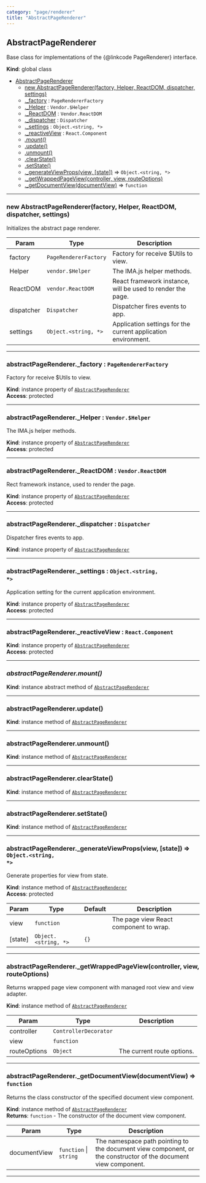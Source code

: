 ```yaml
---
category: "page/renderer"
title: "AbstractPageRenderer"
---
```


## AbstractPageRenderer&nbsp;<a name="AbstractPageRenderer" href="https://github.com/seznam/ima/tree/17.1.1/page/renderer/AbstractPageRenderer.js#L23" target="_blank"><span class="icon"><i class="fas fa-external-link-alt fa-xs"></i></span></a>
Base class for implementations of the {@linkcode PageRenderer} interface.

**Kind**: global class  

* [AbstractPageRenderer](#AbstractPageRenderer)
    * [new AbstractPageRenderer(factory, Helper, ReactDOM, dispatcher, settings)](#new_AbstractPageRenderer_new)
    * [._factory](#AbstractPageRenderer+_factory) : <code>PageRendererFactory</code>
    * [._Helper](#AbstractPageRenderer+_Helper) : <code>Vendor.$Helper</code>
    * [._ReactDOM](#AbstractPageRenderer+_ReactDOM) : <code>Vendor.ReactDOM</code>
    * [._dispatcher](#AbstractPageRenderer+_dispatcher) : <code>Dispatcher</code>
    * [._settings](#AbstractPageRenderer+_settings) : <code>Object.&lt;string, \*&gt;</code>
    * [._reactiveView](#AbstractPageRenderer+_reactiveView) : <code>React.Component</code>
    * *[.mount()](#AbstractPageRenderer+mount)*
    * [.update()](#AbstractPageRenderer+update)
    * [.unmount()](#AbstractPageRenderer+unmount)
    * [.clearState()](#AbstractPageRenderer+clearState)
    * [.setState()](#AbstractPageRenderer+setState)
    * [._generateViewProps(view, [state])](#AbstractPageRenderer+_generateViewProps) ⇒ <code>Object.&lt;string, \*&gt;</code>
    * [._getWrappedPageView(controller, view, routeOptions)](#AbstractPageRenderer+_getWrappedPageView)
    * [._getDocumentView(documentView)](#AbstractPageRenderer+_getDocumentView) ⇒ <code>function</code>


* * *

### new AbstractPageRenderer(factory, Helper, ReactDOM, dispatcher, settings)&nbsp;<a name="new_AbstractPageRenderer_new"></a>
Initializes the abstract page renderer.


| Param | Type | Description |
| --- | --- | --- |
| factory | <code>PageRendererFactory</code> | Factory for receive $Utils to view. |
| Helper | <code>vendor.$Helper</code> | The IMA.js helper methods. |
| ReactDOM | <code>vendor.ReactDOM</code> | React framework instance, will be used        to render the page. |
| dispatcher | <code>Dispatcher</code> | Dispatcher fires events to app. |
| settings | <code>Object.&lt;string, \*&gt;</code> | Application settings for the current        application environment. |


* * *

### abstractPageRenderer.\_factory : <code>PageRendererFactory</code>&nbsp;<a name="AbstractPageRenderer+_factory" href="https://github.com/seznam/ima/tree/17.1.1/page/renderer/AbstractPageRenderer.js#L32" target="_blank"><span class="icon"><i class="fas fa-external-link-alt fa-xs"></i></span></a>
Factory for receive $Utils to view.

**Kind**: instance property of [<code>AbstractPageRenderer</code>](#AbstractPageRenderer)  
**Access**: protected  

* * *

### abstractPageRenderer.\_Helper : <code>Vendor.$Helper</code>&nbsp;<a name="AbstractPageRenderer+_Helper" href="https://github.com/seznam/ima/tree/17.1.1/page/renderer/AbstractPageRenderer.js#L40" target="_blank"><span class="icon"><i class="fas fa-external-link-alt fa-xs"></i></span></a>
The IMA.js helper methods.

**Kind**: instance property of [<code>AbstractPageRenderer</code>](#AbstractPageRenderer)  
**Access**: protected  

* * *

### abstractPageRenderer.\_ReactDOM : <code>Vendor.ReactDOM</code>&nbsp;<a name="AbstractPageRenderer+_ReactDOM" href="https://github.com/seznam/ima/tree/17.1.1/page/renderer/AbstractPageRenderer.js#L48" target="_blank"><span class="icon"><i class="fas fa-external-link-alt fa-xs"></i></span></a>
Rect framework instance, used to render the page.

**Kind**: instance property of [<code>AbstractPageRenderer</code>](#AbstractPageRenderer)  
**Access**: protected  

* * *

### abstractPageRenderer.\_dispatcher : <code>Dispatcher</code>&nbsp;<a name="AbstractPageRenderer+_dispatcher" href="https://github.com/seznam/ima/tree/17.1.1/page/renderer/AbstractPageRenderer.js#L55" target="_blank"><span class="icon"><i class="fas fa-external-link-alt fa-xs"></i></span></a>
Dispatcher fires events to app.

**Kind**: instance property of [<code>AbstractPageRenderer</code>](#AbstractPageRenderer)  

* * *

### abstractPageRenderer.\_settings : <code>Object.&lt;string, \*&gt;</code>&nbsp;<a name="AbstractPageRenderer+_settings" href="https://github.com/seznam/ima/tree/17.1.1/page/renderer/AbstractPageRenderer.js#L63" target="_blank"><span class="icon"><i class="fas fa-external-link-alt fa-xs"></i></span></a>
Application setting for the current application environment.

**Kind**: instance property of [<code>AbstractPageRenderer</code>](#AbstractPageRenderer)  
**Access**: protected  

* * *

### abstractPageRenderer.\_reactiveView : <code>React.Component</code>&nbsp;<a name="AbstractPageRenderer+_reactiveView" href="https://github.com/seznam/ima/tree/17.1.1/page/renderer/AbstractPageRenderer.js#L69" target="_blank"><span class="icon"><i class="fas fa-external-link-alt fa-xs"></i></span></a>
**Kind**: instance property of [<code>AbstractPageRenderer</code>](#AbstractPageRenderer)  
**Access**: protected  

* * *

### *abstractPageRenderer.mount()*&nbsp;<a name="AbstractPageRenderer+mount" href="https://github.com/seznam/ima/tree/17.1.1/page/renderer/AbstractPageRenderer.js#L76" target="_blank"><span class="icon"><i class="fas fa-external-link-alt fa-xs"></i></span></a>
**Kind**: instance abstract method of [<code>AbstractPageRenderer</code>](#AbstractPageRenderer)  

* * *

### abstractPageRenderer.update()&nbsp;<a name="AbstractPageRenderer+update" href="https://github.com/seznam/ima/tree/17.1.1/page/renderer/AbstractPageRenderer.js#L85" target="_blank"><span class="icon"><i class="fas fa-external-link-alt fa-xs"></i></span></a>
**Kind**: instance method of [<code>AbstractPageRenderer</code>](#AbstractPageRenderer)  

* * *

### abstractPageRenderer.unmount()&nbsp;<a name="AbstractPageRenderer+unmount" href="https://github.com/seznam/ima/tree/17.1.1/page/renderer/AbstractPageRenderer.js#L94" target="_blank"><span class="icon"><i class="fas fa-external-link-alt fa-xs"></i></span></a>
**Kind**: instance method of [<code>AbstractPageRenderer</code>](#AbstractPageRenderer)  

* * *

### abstractPageRenderer.clearState()&nbsp;<a name="AbstractPageRenderer+clearState" href="https://github.com/seznam/ima/tree/17.1.1/page/renderer/AbstractPageRenderer.js#L103" target="_blank"><span class="icon"><i class="fas fa-external-link-alt fa-xs"></i></span></a>
**Kind**: instance method of [<code>AbstractPageRenderer</code>](#AbstractPageRenderer)  

* * *

### abstractPageRenderer.setState()&nbsp;<a name="AbstractPageRenderer+setState" href="https://github.com/seznam/ima/tree/17.1.1/page/renderer/AbstractPageRenderer.js#L127" target="_blank"><span class="icon"><i class="fas fa-external-link-alt fa-xs"></i></span></a>
**Kind**: instance method of [<code>AbstractPageRenderer</code>](#AbstractPageRenderer)  

* * *

### abstractPageRenderer.\_generateViewProps(view, [state]) ⇒ <code>Object.&lt;string, \*&gt;</code>&nbsp;<a name="AbstractPageRenderer+_generateViewProps" href="https://github.com/seznam/ima/tree/17.1.1/page/renderer/AbstractPageRenderer.js#L144" target="_blank"><span class="icon"><i class="fas fa-external-link-alt fa-xs"></i></span></a>
Generate properties for view from state.

**Kind**: instance method of [<code>AbstractPageRenderer</code>](#AbstractPageRenderer)  
**Access**: protected  

| Param | Type | Default | Description |
| --- | --- | --- | --- |
| view | <code>function</code> |  | The page        view React component to wrap. |
| [state] | <code>Object.&lt;string, \*&gt;</code> | <code>{}</code> |  |


* * *

### abstractPageRenderer.\_getWrappedPageView(controller, view, routeOptions)&nbsp;<a name="AbstractPageRenderer+_getWrappedPageView" href="https://github.com/seznam/ima/tree/17.1.1/page/renderer/AbstractPageRenderer.js#L181" target="_blank"><span class="icon"><i class="fas fa-external-link-alt fa-xs"></i></span></a>
Returns wrapped page view component with managed root view and view adapter.

**Kind**: instance method of [<code>AbstractPageRenderer</code>](#AbstractPageRenderer)  

| Param | Type | Description |
| --- | --- | --- |
| controller | <code>ControllerDecorator</code> |  |
| view | <code>function</code> |  |
| routeOptions | <code>Object</code> | The current route options. |


* * *

### abstractPageRenderer.\_getDocumentView(documentView) ⇒ <code>function</code>&nbsp;<a name="AbstractPageRenderer+_getDocumentView" href="https://github.com/seznam/ima/tree/17.1.1/page/renderer/AbstractPageRenderer.js#L209" target="_blank"><span class="icon"><i class="fas fa-external-link-alt fa-xs"></i></span></a>
Returns the class constructor of the specified document view component.

**Kind**: instance method of [<code>AbstractPageRenderer</code>](#AbstractPageRenderer)  
**Returns**: <code>function</code> - The constructor of the document
        view component.  

| Param | Type | Description |
| --- | --- | --- |
| documentView | <code>function</code> \| <code>string</code> | The        namespace path pointing to the document view component, or the        constructor of the document view component. |


* * *

